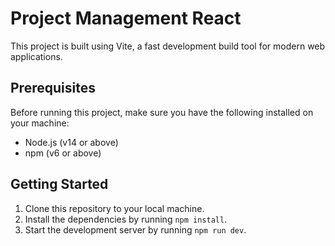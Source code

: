 # Project Management React

This project is built using Vite, a fast development build tool for modern web applications.

## Prerequisites

Before running this project, make sure you have the following installed on your machine:

- Node.js (v14 or above)
- npm (v6 or above)

## Getting Started

1. Clone this repository to your local machine.
2. Install the dependencies by running `npm install`.
3. Start the development server by running `npm run dev`.
